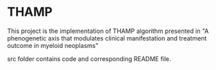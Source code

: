 # THAMP
This project is the implementation of THAMP algorithm presented in "A phenogenetic axis that modulates clinical manifestation and treatment outcome in myeloid neoplasms"

src folder contains code and corresponding README file.
